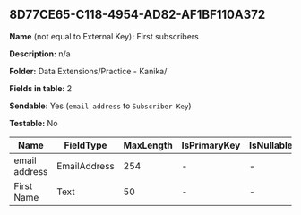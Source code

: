 ## 8D77CE65-C118-4954-AD82-AF1BF110A372

**Name** (not equal to External Key)**:** First subscribers

**Description:** n/a

**Folder:** Data Extensions/Practice - Kanika/

**Fields in table:** 2

**Sendable:** Yes (`email address` to `Subscriber Key`)

**Testable:** No

| Name | FieldType | MaxLength | IsPrimaryKey | IsNullable | DefaultValue |
| --- | --- | --- | --- | --- | --- |
| email address | EmailAddress | 254 | - | - |  |
| First Name | Text | 50 | - | - |  |
